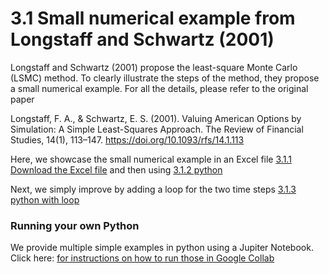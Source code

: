 # 3.1 Small numerical example from Longstaff and Schwartz (2001)

Longstaff and Schwartz (2001) propose the least-square Monte Carlo (LSMC) method. To clearly illustrate the steps of the method, they propose a small numerical example. For all the details, please refer to the original paper

Longstaff, F. A., & Schwartz, E. S. (2001). Valuing American Options by Simulation: A Simple Least-Squares Approach. The Review of Financial Studies, 14(1), 113–147. https://doi.org/10.1093/rfs/14.1.113 

Here, we showcase the small numerical example in an Excel file [3.1.1 Download the Excel file](https://github.com/pletourneau-lsmc/SUPER_LSMC/blob/main/3-LSMC/3.1-Original_example/3.1.1-Original_Excel.xlsx)
and then using [3.1.2 python](https://github.com/pletourneau-lsmc/SUPER_LSMC/blob/main/3-LSMC/3.1-Original_example/3.1.2-Original_python.ipynb)

Next, we simply improve by adding a loop for the two time steps [3.1.3 python with loop](https://github.com/pletourneau-lsmc/SUPER_LSMC/blob/main/3-LSMC/3.1-Original_example/3.1.3-Original_python_with_loop.ipynb)



### Running your own Python
We provide multiple simple examples in python using a Jupiter Notebook.
Click here: [for instructions on how to run those in Google Collab](running_python_collab.md)
